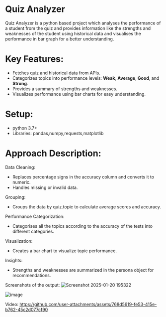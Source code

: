# Quiz Analyzer
Quiz Analyzer is a python based project which analyses the performance of a student from the quiz and provides information like the strengths and weaknesses of the student using historical data and visualises the performance in bar graph for a better understanding.

# Key Features:
- Fetches quiz and historical data from APIs.
- Categorizes topics into performance levels: **Weak**, **Average**, **Good**, and **Strong**.
- Provides a summary of strengths and weaknesses.
- Visualizes performance using bar charts for easy understanding.

# Setup:
- python 3.7+
- Libraries: pandas,numpy,requests,matplotlib

# Approach Description:
Data Cleaning:
- Replaces percentage signs in the accuracy column and converts it to numeric.
- Handles missing or invalid data.
  
Grouping:
- Groups the data by quiz.topic to calculate average scores and accuracy.
  
Performance Categorization:
- Categorises all the topics according to the accuracy of the tests into different categories.
  
Visualization:
- Creates a bar chart to visualize topic performance.
  
Insights:
- Strengths and weaknesses are summarized in the persona object for recommendations.


Screenshots of the output:
![Screenshot 2025-01-20 195322](https://github.com/user-attachments/assets/1e08a5dd-1710-4032-946f-aaee4cb31930)

![image](https://github.com/user-attachments/assets/b113f5e2-1fc1-4fc0-9fa9-226f279736d4)


Video:
https://github.com/user-attachments/assets/768d5619-fe53-415e-b762-45c2d077cf90



